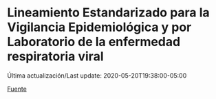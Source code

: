 # Lineamiento Estandarizado para la Vigilancia Epidemiológica y por Laboratorio de la enfermedad respiratoria viral

 Última actualización/Last update: 2020-05-20T19:38:00-05:00

 [Fuente]( https://www.gob.mx/salud/documentos/lineamiento-estandarizado-para-la-vigilancia-epidemiologica-y-por-laboratorio-de-la-enfermedad-respiratoria-viral)
